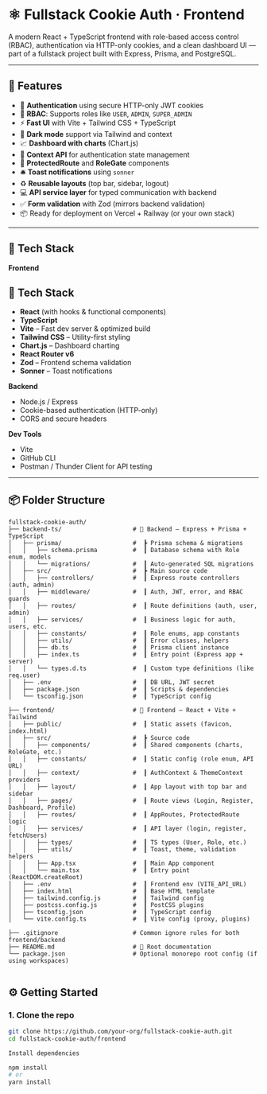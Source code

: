 # ⚛️ Fullstack Cookie Auth · Frontend

A modern React + TypeScript frontend with role-based access control (RBAC), authentication via HTTP-only cookies, and a clean dashboard UI — part of a fullstack project built with Express, Prisma, and PostgreSQL.

---

## 🚀 Features

- 🔐 **Authentication** using secure HTTP-only JWT cookies
- 🔑 **RBAC**: Supports roles like `USER`, `ADMIN`, `SUPER_ADMIN`
- ⚡️ **Fast UI** with Vite + Tailwind CSS + TypeScript
- 🎨 **Dark mode** support via Tailwind and context
- 📈 **Dashboard with charts** (Chart.js)
- 🧠 **Context API** for authentication state management
- 🧩 **ProtectedRoute** and **RoleGate** components
- 🛎️ **Toast notifications** using `sonner`
- ♻️ **Reusable layouts** (top bar, sidebar, logout)
- 💻 **API service layer** for typed communication with backend
- ✅ **Form validation** with Zod (mirrors backend validation)
- 📦 Ready for deployment on Vercel + Railway (or your own stack)

---

## 🧰 Tech Stack

**Frontend**

## 🧰 Tech Stack

- **React** (with hooks & functional components)
- **TypeScript**
- **Vite** – Fast dev server & optimized build
- **Tailwind CSS** – Utility-first styling
- **Chart.js** – Dashboard charting
- **React Router v6**
- **Zod** – Frontend schema validation
- **Sonner** – Toast notifications

**Backend**

- Node.js / Express
- Cookie-based authentication (HTTP-only)
- CORS and secure headers

**Dev Tools**

- Vite
- GitHub CLI
- Postman / Thunder Client for API testing

---

## 📦 Folder Structure

```
fullstack-cookie-auth/
├── backend-ts/                    # 🧠 Backend – Express + Prisma + TypeScript
│   ├── prisma/                    #  ┣ Prisma schema & migrations
│   │   ├── schema.prisma          #  ┃ Database schema with Role enum, models
│   │   └── migrations/            #  ┃ Auto-generated SQL migrations
│   ├── src/                       #  ┣ Main source code
│   │   ├── controllers/           #  ┃ Express route controllers (auth, admin)
│   │   ├── middleware/            #  ┃ Auth, JWT, error, and RBAC guards
│   │   ├── routes/                #  ┃ Route definitions (auth, user, admin)
│   │   ├── services/              #  ┃ Business logic for auth, users, etc.
│   │   ├── constants/             #  ┃ Role enums, app constants
│   │   ├── utils/                 #  ┃ Error classes, helpers
│   │   ├── db.ts                  #  ┃ Prisma client instance
│   │   ├── index.ts               #  ┃ Entry point (Express app + server)
│   │   └── types.d.ts             #  ┃ Custom type definitions (like req.user)
│   ├── .env                       #  ┃ DB URL, JWT secret
│   ├── package.json               #  ┃ Scripts & dependencies
│   └── tsconfig.json              #  ┃ TypeScript config

├── frontend/                      # 🎨 Frontend – React + Vite + Tailwind
│   ├── public/                    #  ┃ Static assets (favicon, index.html)
│   ├── src/                       #  ┣ Source code
│   │   ├── components/            #  ┃ Shared components (charts, RoleGate, etc.)
│   │   ├── constants/             #  ┃ Static config (role enum, API URL)
│   │   ├── context/               #  ┃ AuthContext & ThemeContext providers
│   │   ├── layout/                #  ┃ App layout with top bar and sidebar
│   │   ├── pages/                 #  ┃ Route views (Login, Register, Dashboard, Profile)
│   │   ├── routes/                #  ┃ AppRoutes, ProtectedRoute logic
│   │   ├── services/              #  ┃ API layer (login, register, fetchUsers)
│   │   ├── types/                 #  ┃ TS types (User, Role, etc.)
│   │   ├── utils/                 #  ┃ Toast, theme, validation helpers
│   │   ├── App.tsx                #  ┃ Main App component
│   │   └── main.tsx               #  ┃ Entry point (ReactDOM.createRoot)
│   ├── .env                       #  ┃ Frontend env (VITE_API_URL)
│   ├── index.html                 #  ┃ Base HTML template
│   ├── tailwind.config.js         #  ┃ Tailwind config
│   ├── postcss.config.js          #  ┃ PostCSS plugins
│   ├── tsconfig.json              #  ┃ TypeScript config
│   └── vite.config.ts             #  ┃ Vite config (proxy, plugins)

├── .gitignore                     # Common ignore rules for both frontend/backend
├── README.md                      # 📖 Root documentation
└── package.json                   # Optional monorepo root config (if using workspaces)


```

## ⚙️ Getting Started

### 1. Clone the repo

```bash
git clone https://github.com/your-org/fullstack-cookie-auth.git
cd fullstack-cookie-auth/frontend

Install dependencies

npm install
# or
yarn install


```
